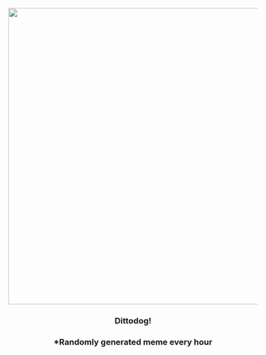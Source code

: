 <p align="center">
        <img src="https://i.redd.it/q1zw5c94g7x81.jpg" width="600" height="600">
        </p>
        <h3 align="center">Dittodog!</h3>
        <h3 align="center">*Randomly generated meme every hour</h3>
    